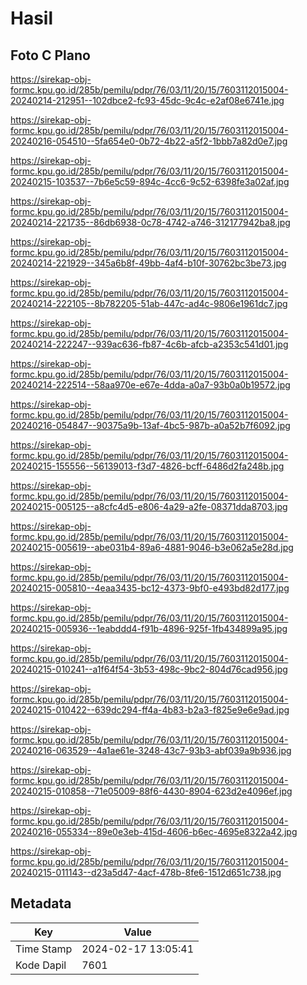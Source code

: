 # Hasil

## Foto C Plano

https://sirekap-obj-formc.kpu.go.id/285b/pemilu/pdpr/76/03/11/20/15/7603112015004-20240214-212951--102dbce2-fc93-45dc-9c4c-e2af08e6741e.jpg

https://sirekap-obj-formc.kpu.go.id/285b/pemilu/pdpr/76/03/11/20/15/7603112015004-20240216-054510--5fa654e0-0b72-4b22-a5f2-1bbb7a82d0e7.jpg

https://sirekap-obj-formc.kpu.go.id/285b/pemilu/pdpr/76/03/11/20/15/7603112015004-20240215-103537--7b6e5c59-894c-4cc6-9c52-6398fe3a02af.jpg

https://sirekap-obj-formc.kpu.go.id/285b/pemilu/pdpr/76/03/11/20/15/7603112015004-20240214-221735--86db6938-0c78-4742-a746-312177942ba8.jpg

https://sirekap-obj-formc.kpu.go.id/285b/pemilu/pdpr/76/03/11/20/15/7603112015004-20240214-221929--345a6b8f-49bb-4af4-b10f-30762bc3be73.jpg

https://sirekap-obj-formc.kpu.go.id/285b/pemilu/pdpr/76/03/11/20/15/7603112015004-20240214-222105--8b782205-51ab-447c-ad4c-9806e1961dc7.jpg

https://sirekap-obj-formc.kpu.go.id/285b/pemilu/pdpr/76/03/11/20/15/7603112015004-20240214-222247--939ac636-fb87-4c6b-afcb-a2353c541d01.jpg

https://sirekap-obj-formc.kpu.go.id/285b/pemilu/pdpr/76/03/11/20/15/7603112015004-20240214-222514--58aa970e-e67e-4dda-a0a7-93b0a0b19572.jpg

https://sirekap-obj-formc.kpu.go.id/285b/pemilu/pdpr/76/03/11/20/15/7603112015004-20240216-054847--90375a9b-13af-4bc5-987b-a0a52b7f6092.jpg

https://sirekap-obj-formc.kpu.go.id/285b/pemilu/pdpr/76/03/11/20/15/7603112015004-20240215-155556--56139013-f3d7-4826-bcff-6486d2fa248b.jpg

https://sirekap-obj-formc.kpu.go.id/285b/pemilu/pdpr/76/03/11/20/15/7603112015004-20240215-005125--a8cfc4d5-e806-4a29-a2fe-08371dda8703.jpg

https://sirekap-obj-formc.kpu.go.id/285b/pemilu/pdpr/76/03/11/20/15/7603112015004-20240215-005619--abe031b4-89a6-4881-9046-b3e062a5e28d.jpg

https://sirekap-obj-formc.kpu.go.id/285b/pemilu/pdpr/76/03/11/20/15/7603112015004-20240215-005810--4eaa3435-bc12-4373-9bf0-e493bd82d177.jpg

https://sirekap-obj-formc.kpu.go.id/285b/pemilu/pdpr/76/03/11/20/15/7603112015004-20240215-005936--1eabddd4-f91b-4896-925f-1fb434899a95.jpg

https://sirekap-obj-formc.kpu.go.id/285b/pemilu/pdpr/76/03/11/20/15/7603112015004-20240215-010241--a1f64f54-3b53-498c-9bc2-804d76cad956.jpg

https://sirekap-obj-formc.kpu.go.id/285b/pemilu/pdpr/76/03/11/20/15/7603112015004-20240215-010422--639dc294-ff4a-4b83-b2a3-f825e9e6e9ad.jpg

https://sirekap-obj-formc.kpu.go.id/285b/pemilu/pdpr/76/03/11/20/15/7603112015004-20240216-063529--4a1ae61e-3248-43c7-93b3-abf039a9b936.jpg

https://sirekap-obj-formc.kpu.go.id/285b/pemilu/pdpr/76/03/11/20/15/7603112015004-20240215-010858--71e05009-88f6-4430-8904-623d2e4096ef.jpg

https://sirekap-obj-formc.kpu.go.id/285b/pemilu/pdpr/76/03/11/20/15/7603112015004-20240216-055334--89e0e3eb-415d-4606-b6ec-4695e8322a42.jpg

https://sirekap-obj-formc.kpu.go.id/285b/pemilu/pdpr/76/03/11/20/15/7603112015004-20240215-011143--d23a5d47-4acf-478b-8fe6-1512d651c738.jpg


## Metadata

| Key        | Value               |
| ---------- | ------------------- |
| Time Stamp | 2024-02-17 13:05:41 |
| Kode Dapil | 7601                |



